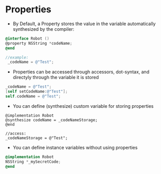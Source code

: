 # Properties

- By Default, a Property stores the value in the variable automatically synthesized by the compiler:
```objectivec
@interface Robot ()
@property NSString *codeName;
@end

//example:
 _codeName = @"Test";
```
- Properties can be accessed through accessors, dot-syntax, and directyly through the variable it is stored
```objectivec
_codeName = @"Test";
[self setCodeName:@"Test"];
self.codeName = @"Test";
```
- You can define (synthesize) custom variable for storing properties
```
@implementation Robot
@synthesize codeName = _codeNameStorage;
@end

//access:
_codeNameStorage = @"Test";
```
- You can define instance variables without using properties
```objectivec
@implementation Robot
NSString *_mySecretCode;
@end
```
